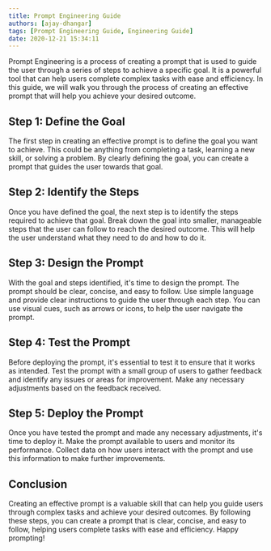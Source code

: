 ```yaml
---
title: Prompt Engineering Guide
authors: [ajay-dhangar]
tags: [Prompt Engineering Guide, Engineering Guide]
date: 2020-12-21 15:34:11
---
```


Prompt Engineering is a process of creating a prompt that is used to guide the user through a series of steps to achieve a specific goal. It is a powerful tool that can help users complete complex tasks with ease and efficiency. In this guide, we will walk you through the process of creating an effective prompt that will help you achieve your desired outcome.

<!-- truncate -->

## Step 1: Define the Goal

The first step in creating an effective prompt is to define the goal you want to achieve. This could be anything from completing a task, learning a new skill, or solving a problem. By clearly defining the goal, you can create a prompt that guides the user towards that goal.

## Step 2: Identify the Steps

Once you have defined the goal, the next step is to identify the steps required to achieve that goal. Break down the goal into smaller, manageable steps that the user can follow to reach the desired outcome. This will help the user understand what they need to do and how to do it.

## Step 3: Design the Prompt

With the goal and steps identified, it's time to design the prompt. The prompt should be clear, concise, and easy to follow. Use simple language and provide clear instructions to guide the user through each step. You can use visual cues, such as arrows or icons, to help the user navigate the prompt.

## Step 4: Test the Prompt

Before deploying the prompt, it's essential to test it to ensure that it works as intended. Test the prompt with a small group of users to gather feedback and identify any issues or areas for improvement. Make any necessary adjustments based on the feedback received.

## Step 5: Deploy the Prompt

Once you have tested the prompt and made any necessary adjustments, it's time to deploy it. Make the prompt available to users and monitor its performance. Collect data on how users interact with the prompt and use this information to make further improvements.

## Conclusion

Creating an effective prompt is a valuable skill that can help you guide users through complex tasks and achieve your desired outcomes. By following these steps, you can create a prompt that is clear, concise, and easy to follow, helping users complete tasks with ease and efficiency. Happy prompting!
